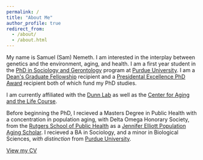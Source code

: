 ```yaml
---
permalink: /
title: "About Me"
author_profile: true
redirect_from: 
  - /about/
  - /about.html
---
```


My name is Samuel (Sam) Nemeth. I am interested in the interplay between genetics and the environment, aging, and health. I am a first year student in the [PhD in Sociology and Gerontology](https://www.cla.purdue.edu/academic/sociology/index.html) program at [Purdue University](https://www.purdue.edu). I am a [Dean's Graduate Fellowship](https://www.cla.purdue.edu/research/grant-support/grad-student-research-support/deansfellowship.html) recipient and a [Presidental Excellence PhD Award](https://www.purdue.edu/newsroom/purduetoday/2025/Q1/purdue-continues-to-enhance-investment-and-support-for-doctoral-students/) recipient both of which fund my PhD studies.

I am currently affiliated with the [Dunn Lab](https://www.thedunnlab.com) as well as the [Center for Aging and the Life Course](https://www.purdue.edu/aging/).

Before beginning the PhD, I recieved a Masters Degree in Public Health with a concentration in population aging, with Delta Omega Honorary Society, from the [Rutgers School of Public Health](https://sph.rutgers.edu) as a [Jennifer Elliott Population Aging Scholar](https://sph.rutgers.edu/academics/degree-programs/master-public-health-mph-degrees/online-master-public-health-population-aging#chapter=pjennifer-elliot-population-aging-scholarship-p-4047). I recieved a BA in Sociology, and a minor in Biological Sciences, _with distinction_ from [Purdue University](https://www.purdue.edu).

[View my CV](CV.pdf) 
